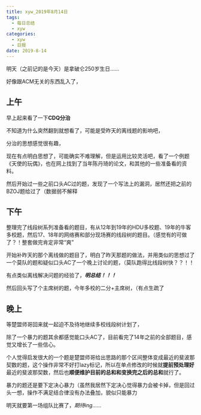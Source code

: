 ```yaml
---
title: xyw_2019年8月14日
tags: 
  - 每日总结
  - xyw
categories:
  - xyw
  - 日报
date: 2019-8-14
---
```


明天（之前记的是今天）是拿破仑250岁生日……

好像跟ACM无关的东西乱入了，

<!-- more -->

## 上午 ##

早上起来看了一下**CDQ分治**

不知道为什么突然翻到就想看了，可能是受昨天的离线题的影响吧，

分治的思想感觉很有趣，

现在有点明白思想了，可能确实不难理解，但是运用比较灵活吧，看了一个例题《天使的玩偶》，也在网上找到了当年陈丹琦的论文，和其他的一些准备看的资料。

然后开始过一些之前口头AC过的题，发现了一个写法上的漏洞，居然还把之前的BZOJ题给过了（数据弱不解释

## 下午

整理完了线段树系列准备看的题目，有从12年到19年的HDU多校题、19年的牛客多校题，然后17、18年的网络赛和部分现场赛的线段树的题目。（感觉有的可做了？！整套做完肯定非常“爽”

开始补昨天的那个离线做的题目了，明白了昨天那题的做法，并用类似的思想过了一个莫队的题和疑似口头AC了一个晚上讨论的题，（莫队跑得比线段树快？？！！

有点类似离线解决问题的经验了，***明总结！！！***

然后回头写了个主席树的题，今年多校的二分+主席树，（有点生疏了

## 晚上

等楚盟师哥回来就一起迫不及待地继续多校线段树计划了，

除了一个暴力的题其余都感觉能口头AC了，目前看完了14年之前的全部题目，感觉又增长了一些信心。

个人觉得启发很大的一个题是楚盟师哥给出思路的那个区间整体变成最近的斐波那契数的题，这个操作非常不好打lazy标记，所以在单点修改的时候就**提前预处理好**最近的斐波那契数，然后也**顺便维护目前的总和和变换完之后的总和**就行了。

暴力的题还是要下定决心暴力（虽然我居然下定决心觉得暴力会被卡掉，但是回过头一想，操作不满足结合律没有办法叠加，貌似只能暴力

明天就要第一场组队比赛了，*期待ing……*